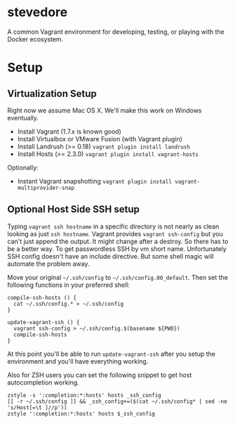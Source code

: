 # stevedore
A common Vagrant environment for developing, testing, or playing with the Docker ecosystem.

# Setup

## Virtualization Setup

Right now we assume Mac OS X. We'll make this work on Windows eventually.

* Install Vagrant (1.7.x is known good)
* Install Virtualbox or VMware Fusion (with Vagrant plugin)
* Install Landrush (>= 0.18) `vagrant plugin install landrush`
* Install Hosts (>= 2.3.0) `vagrant plugin install vagrant-hosts`

Optionally:

* Instant Vagrant snapshotting `vagrant plugin install vagrant-multiprovider-snap`

## Optional Host Side SSH setup

Typing `vagrant ssh hostname` in a specific directory is not nearly as clean
looking as just `ssh hostname`. Vagrant provides `vagrant ssh-config` but
you can't just append the output. It might change after a destroy. So there
has to be a better way. To get passwordless SSH by vm short name. Unfortunately
SSH config doesn't have an include directive. But some shell magic will automate
the problem away.

Move your original `~/.ssh/config` to `~/.ssh/config.00_default`. Then set
the following functions in your preferred shell:

```
compile-ssh-hosts () {
  cat ~/.ssh/config.* > ~/.ssh/config
}

update-vagrant-ssh () {
  vagrant ssh-config > ~/.ssh/config.$(basename ${PWD})
  compile-ssh-hosts
}
```

At this point you'll be able to run `update-vagrant-ssh` after you setup the
environment and you'll have everything working.

Also for ZSH users you can set the following snippet to get host
autocompletion working.

```
zstyle -s ':completion:*:hosts' hosts _ssh_config
[[ -r ~/.ssh/config ]] && _ssh_config+=($(cat ~/.ssh/config* | sed -ne 's/Host[=\t ]//p'))
zstyle ':completion:*:hosts' hosts $_ssh_config
```
